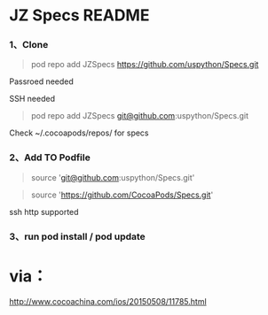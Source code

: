 # JZ Specs README

### 1、Clone

> pod repo add JZSpecs https://github.com/uspython/Specs.git

Passroed needed
 
SSH needed

> pod repo add JZSpecs git@github.com:uspython/Specs.git

Check ~/.cocoapods/repos/ for specs

### 2、Add TO Podfile

> source 'git@github.com:uspython/Specs.git'

> source 'https://github.com/CocoaPods/Specs.git'


ssh http supported

### 3、run pod install / pod update

# via：

http://www.cocoachina.com/ios/20150508/11785.html